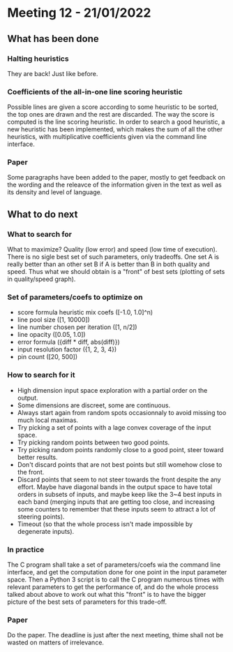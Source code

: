 
# Meeting 12 - 21/01/2022

## What has been done

### Halting heuristics

They are back! Just like before.

### Coefficients of the all-in-one line scoring heuristic

Possible lines are given a score according to some heuristic to be sorted, the top ones are drawn and the rest are discarded. The way the score is computed is the line scoring heuristic. In order to search a good heuristic, a new heuristic has been implemented, which makes the sum of all the other heuristics, with multiplicative coefficients given via the command line interface.

### Paper

Some paragraphs have been added to the paper, mostly to get feedback on the wording and the releavce of the information given in the text as well as its density and level of language.

## What to do next

### What to search for

What to maximize? Quality (low error) and speed (low time of execution).
There is no sigle best set of such parameters, only tradeoffs.
One set A is really better than an other set B if A is better than B in both quality and speed.
Thus what we should obtain is a "front" of best sets (plotting of sets in quality/speed graph).

### Set of parameters/coefs to optimize on

- score formula heuristic mix coefs ([-1.0, 1.0]^n)
- line pool size ([1, 10000])
- line number chosen per iteration ([1, n/2])
- line opacity ([0.05, 1.0])
- error formula ({diff * diff, abs(diff)})
- input resolution factor ({1, 2, 3, 4})
- pin count ([20, 500])

### How to search for it

- High dimension input space exploration with a partial order on the output.
- Some dimensions are discreet, some are continuous.
- Always start again from random spots occasionnaly to avoid missing too much local maximas.
- Try picking a set of points with a lage convex coverage of the input space.
- Try picking random points between two good points.
- Try picking random points randomly close to a good point, steer toward better results.
- Don't discard points that are not best points but still womehow close to the front.
- Discard points that seem to not steer towards the front despite the any effort.
Maybe have diagonal bands in the output space to have total orders in subsets of inputs, and maybe keep like the 3~4 best inputs in each band (merging inputs that are getting too close, and increasing some counters to remember that these inputs seem to attract a lot of steering points).
- Timeout (so that the whole process isn't made impossible by degenerate inputs).

### In practice

The C program shall take a set of parameters/coefs wia the command line interface, and get the computation done for one point in the input parameter space. Then a Python 3 script is to call the C program numerous times with relevant parameters to get the performance of, and do the whole process talked about above to work out what this "front" is to have the bigger picture of the best sets of parameters for this trade-off.

### Paper

Do the paper. The deadline is just after the next meeting, thime shall not be wasted on matters of irrelevance.

